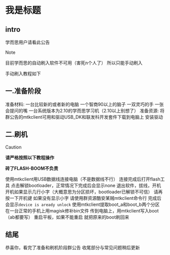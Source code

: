 # 我是标题

## intro

学而思用户请看此公告

> [!NOTE]
>
> 目前学而思的自动刷入软件不可用（害死n个人了）
> 所以只能手动刷入

手动刷入教程如下

## 一.准备阶段

准备材料:
一台比较新的或者新的电脑
一个智商90以上的脑子
一双灵巧的手
一张会提问的嘴
一台系统版本为2.10的学而思学习机（2.10以上别想了）
准备资源:
将群公告的mtkclient可用和驱动USB_DK和联发科开发套件下载到电脑上
安装驱动

## 二.刷机

> [!CAUTION]
>
> **请严格按照以下教程操作**
>
> **砖了FLASH-BOOM不负责**

使用mtkclient用USB数据线连接电脑（不是数据线不行）
连接完成后打开flash工具
点击解锁bootloader，正常情况下完成后会显示none
退出软件，拔线，开机
开机如果显示几行小字（大概意思为分区损坏，bootloader已解锁不可信）
请再按一下开机键
如果没有显示小字
请使用群资源酷安某贼mtkclient命令行
完成后会显示`device is aready unlock`
使用mtkclient提取boot_a和boot_b两个分区
在一台正常的手机上用magisk修补bin文件
传到电脑上，用mtkclient写入boot（ab都要写）
重启平板，如果不能重启
就把原来的boot刷回来

## 结尾

恭喜你，看完了准备和刷机阶段群公告
收尾部分与常见问题稍后更新
